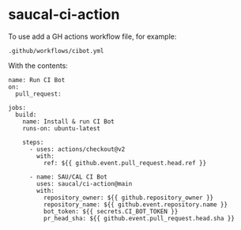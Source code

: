 # saucal-ci-action

To use add a GH actions workflow file, for example:

```
.github/workflows/cibot.yml
```

With the contents:

```
name: Run CI Bot
on:
  pull_request:

jobs:
  build:
    name: Install & run CI Bot
    runs-on: ubuntu-latest

    steps:
      - uses: actions/checkout@v2
        with:
          ref: ${{ github.event.pull_request.head.ref }}

      - name: SAU/CAL CI Bot
        uses: saucal/ci-action@main
        with:
          repository_owner: ${{ github.repository_owner }}
          repository_name: ${{ github.event.repository.name }}
          bot_token: ${{ secrets.CI_BOT_TOKEN }}
          pr_head_sha: ${{ github.event.pull_request.head.sha }}
```